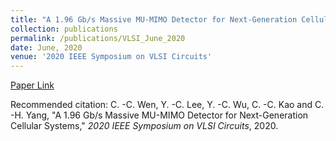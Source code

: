 ```yaml
---
title: "A 1.96 Gb/s Massive MU-MIMO Detector for Next-Generation Cellular Systems"
collection: publications
permalink: /publications/VLSI_June_2020
date: June, 2020
venue: '2020 IEEE Symposium on VLSI Circuits'
---
```

[Paper Link](http://jacky1229.github.io/files/publication_papers/A_1.96_Gb_s_Massive_MU-MIMO_Detector_for_Next-Generation_Cellular_Systems.pdf)
<br>

Recommended citation: C. -C. Wen, Y. -C. Lee, Y. -C. Wu, C. -C. Kao and C. -H. Yang, "A 1.96 Gb/s Massive MU-MIMO Detector for Next-Generation Cellular Systems," <i>2020 IEEE Symposium on VLSI Circuits</i>, 2020.